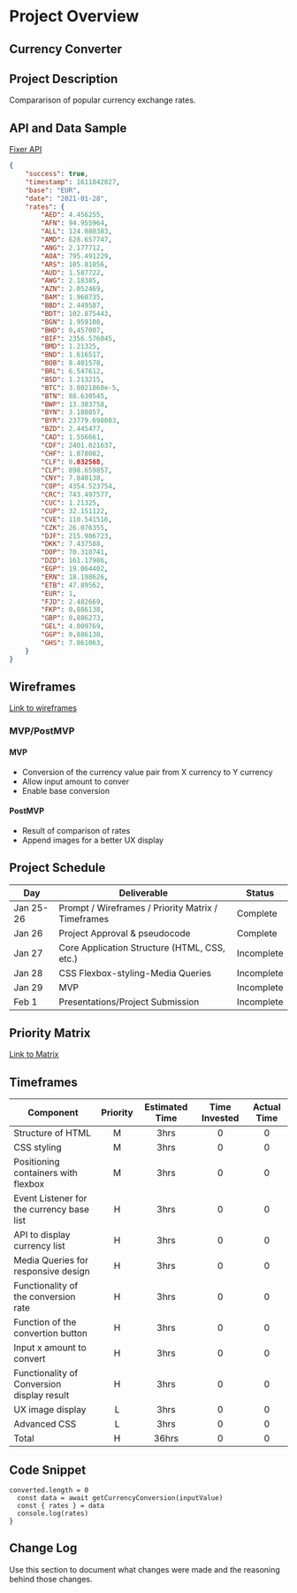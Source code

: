 # Project Overview

## Currency Converter

## Project Description

Compararison of popular currency exchange rates.

## API and Data Sample

[Fixer API](http://data.fixer.io/api/latest?access_key=b314fa295febc2e41e4933aff444d1c6)
```JSON
{
    "success": true,
    "timestamp": 1611842827,
    "base": "EUR",
    "date": "2021-01-28",
    "rates": {
        "AED": 4.456255,
        "AFN": 94.955964,
        "ALL": 124.080383,
        "AMD": 628.657747,
        "ANG": 2.177712,
        "AOA": 795.491229,
        "ARS": 105.81056,
        "AUD": 1.587722,
        "AWG": 2.18385,
        "AZN": 2.052469,
        "BAM": 1.960735,
        "BBD": 2.449587,
        "BDT": 102.875443,
        "BGN": 1.959108,
        "BHD": 0.457007,
        "BIF": 2356.576045,
        "BMD": 1.21325,
        "BND": 1.616517,
        "BOB": 8.401578,
        "BRL": 6.547612,
        "BSD": 1.213215,
        "BTC": 3.8021868e-5,
        "BTN": 88.630545,
        "BWP": 13.383758,
        "BYN": 3.180857,
        "BYR": 23779.698083,
        "BZD": 2.445477,
        "CAD": 1.556661,
        "CDF": 2401.021637,
        "CHF": 1.078082,
        "CLF": 0.032568,
        "CLP": 898.659857,
        "CNY": 7.840138,
        "COP": 4354.523754,
        "CRC": 743.497577,
        "CUC": 1.21325,
        "CUP": 32.151122,
        "CVE": 110.541516,
        "CZK": 26.076355,
        "DJF": 215.986723,
        "DKK": 7.437588,
        "DOP": 70.318741,
        "DZD": 161.17986,
        "EGP": 19.064402,
        "ERN": 18.198626,
        "ETB": 47.89562,
        "EUR": 1,
        "FJD": 2.482669,
        "FKP": 0.886138,
        "GBP": 0.886273,
        "GEL": 4.009769,
        "GGP": 0.886138,
        "GHS": 7.061063,
    }
}
```

## Wireframes

[Link to wireframes](https://wireframe.cc/pro/pp/71e592d64409956)

### MVP/PostMVP

#### MVP 

- Conversion of the currency value pair from X currency to Y currency
- Allow input amount to conver
- Enable base conversion

#### PostMVP  

- Result of comparison of rates
- Append images for a better UX display 

## Project Schedule


|  Day | Deliverable | Status
|---|---| ---|
|Jan 25-26| Prompt / Wireframes / Priority Matrix / Timeframes | Complete
|Jan 26| Project Approval & pseudocode| Complete
|Jan 27| Core Application Structure (HTML, CSS, etc.) | Incomplete
|Jan 28| CSS Flexbox-styling-Media Queries  | Incomplete
|Jan 29| MVP | Incomplete
|Feb 1| Presentations/Project Submission | Incomplete

## Priority Matrix

[Link to Matrix](https://wireframe.cc/pro/pp/71e592d64409956)

## Timeframes


| Component | Priority | Estimated Time | Time Invested | Actual Time |
| --- | :---: |  :---: | :---: | :---: |
| Structure of HTML | M | 3hrs| 0 | 0 |
| CSS styling| M | 3hrs| 0 | 0 |
| Positioning containers with flexbox | M | 3hrs| 0 | 0|
| Event Listener for the currency base list | H |3hrs| 0| 0 |
| API to display currency list| H | 3hrs| 0 | 0 |
| Media Queries for responsive design | H |3hrs| 0 | 0 |
| Functionality of the conversion rate | H | 3hrs| 0 | 0 |
| Function of the convertion button | H | 3hrs| 0 | 0 |
| Input x amount to convert  | H | 3hrs| 0 | 0 |
| Functionality of Conversion display result | H | 3hrs| 0 | 0 |
| UX image display | L | 3hrs| 0 | 0 |
| Advanced CSS | L | 3hrs| 0 | 0 |
| Total | H | 36hrs| 0 | 0 |

## Code Snippet
```
converted.length = 0
  const data = await getCurrencyConversion(inputValue)
  const { rates } = data
  console.log(rates)
}
```

## Change Log
 Use this section to document what changes were made and the reasoning behind those changes.  

